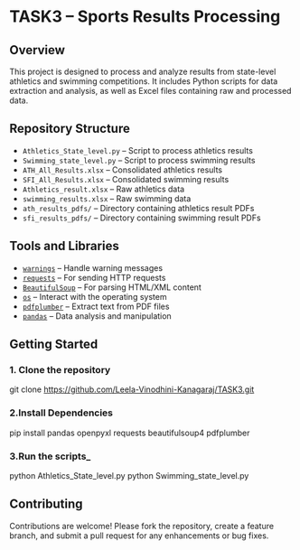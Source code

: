 # TASK3 – Sports Results Processing

## Overview

This project is designed to process and analyze results from state-level athletics and swimming competitions. It includes Python scripts for data extraction and analysis, as well as Excel files containing raw and processed data.

## Repository Structure

- `Athletics_State_level.py` – Script to process athletics results  
- `Swimming_state_level.py` – Script to process swimming results  
- `ATH_All_Results.xlsx` – Consolidated athletics results  
- `SFI_All_Results.xlsx` – Consolidated swimming results  
- `Athletics_result.xlsx` – Raw athletics data  
- `swimming_results.xlsx` – Raw swimming data  
- `ath_results_pdfs/` – Directory containing athletics result PDFs  
- `sfi_results_pdfs/` – Directory containing swimming result PDFs  

## Tools and Libraries

- [`warnings`](https://docs.python.org/3/library/warnings.html) – Handle warning messages  
- [`requests`](https://pypi.org/project/requests/) – For sending HTTP requests  
- [`BeautifulSoup`](https://pypi.org/project/beautifulsoup4/) – For parsing HTML/XML content  
- [`os`](https://docs.python.org/3/library/os.html) – Interact with the operating system  
- [`pdfplumber`](https://pypi.org/project/pdfplumber/) – Extract text from PDF files  
- [`pandas`](https://pypi.org/project/pandas/) – Data analysis and manipulation  

## Getting Started

### 1. Clone the repository
git clone https://github.com/Leela-Vinodhini-Kanagaraj/TASK3.git

### 2.Install Dependencies
pip install pandas openpyxl requests beautifulsoup4 pdfplumber

### 3.Run the scripts_
python Athletics_State_level.py
python Swimming_state_level.py

## Contributing
Contributions are welcome! Please fork the repository, create a feature branch, and submit a pull request for any enhancements or bug fixes.
